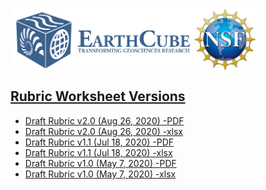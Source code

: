<a href="http://earthcube.org/" target="_blank"><img src="../images/logo_earthcube_full_horizontal.png" height="100" align="left">
<a href="https://nsf.gov/" target="_blank"><img src="../images/NSF_4-Color_bitmap_Logo.png" width="100" height="100" align="center">
 
 



## Rubric Worksheet Versions
* [Draft Rubric v2.0 (Aug 26, 2020) -PDF](Descriptor-classifications-worksheet-v2.0.pdf) 
* [Draft Rubric v2.0 (Aug 26, 2020) -xlsx](Descriptor-classifications-worksheet-v2.0.xlsx)
* [Draft Rubric v1.1 (Jul 18, 2020) -PDF](Descriptor-classifications-worksheet-v1.1.pdf) 
* [Draft Rubric v1.1 (Jul 18, 2020) -xlsx](Descriptor-classifications-worksheet-v1.1.xlsx)
* [Draft Rubric v1.0 (May 7, 2020) -PDF](Descriptor-classifications-worksheet-v1.0.pdf) 
* [Draft Rubric v1.0 (May 7, 2020) -xlsx](Descriptor-classifications-worksheet-v1.0.xlsx)
